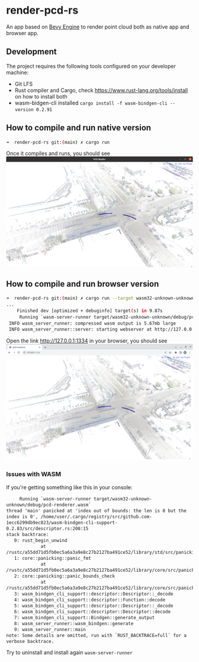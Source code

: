 render-pcd-rs
=======
An app based on [Bevy Engine](https://bevyengine.org/) to render point cloud both as native app and browser app.

## Development
The project requires the following tools configured on your developer machine:
- Git LFS
- Rust compiler and Cargo, check https://www.rust-lang.org/tools/install on how to install both
- wasm-bidgen-cli installed `cargo install -f wasm-bindgen-cli --version 0.2.91`

## How to compile and run native version
```bash
➜  render-pcd-rs git:(main) ✗ cargo run
```
Once it compiles and runs, you should see 
![run_native.png](doc/run_native.png)

## How to compile and run browser version
```bash
➜  render-pcd-rs git:(main) ✗ cargo run --target wasm32-unknown-unknown
...
    Finished dev [optimized + debuginfo] target(s) in 9.87s
     Running `wasm-server-runner target/wasm32-unknown-unknown/debug/pcd-renderer.wasm`
 INFO wasm_server_runner: compressed wasm output is 5.67mb large
 INFO wasm_server_runner::server: starting webserver at http://127.0.0.1:1334
```
Open the link http://127.0.0.1:1334 in your browser, you should see
![run_browser.png](doc/run_browser.png)

### Issues with WASM
If you're getting something like this in your console:
```
     Running `wasm-server-runner target/wasm32-unknown-unknown/debug/pcd-renderer.wasm`
thread 'main' panicked at 'index out of bounds: the len is 0 but the index is 0', /home/user/.cargo/registry/src/github.com-1ecc6299db9ec823/wasm-bindgen-cli-support-0.2.83/src/descriptor.rs:208:15
stack backtrace:
   0: rust_begin_unwind
             at /rustc/a55dd71d5fb0ec5a6a3a9e8c27b2127ba491ce52/library/std/src/panicking.rs:584:5
   1: core::panicking::panic_fmt
             at /rustc/a55dd71d5fb0ec5a6a3a9e8c27b2127ba491ce52/library/core/src/panicking.rs:142:14
   2: core::panicking::panic_bounds_check
             at /rustc/a55dd71d5fb0ec5a6a3a9e8c27b2127ba491ce52/library/core/src/panicking.rs:84:5
   3: wasm_bindgen_cli_support::descriptor::Descriptor::_decode
   4: wasm_bindgen_cli_support::descriptor::Function::decode
   5: wasm_bindgen_cli_support::descriptor::Descriptor::_decode
   6: wasm_bindgen_cli_support::descriptor::Descriptor::decode
   7: wasm_bindgen_cli_support::Bindgen::generate_output
   8: wasm_server_runner::wasm_bindgen::generate
   9: wasm_server_runner::main
note: Some details are omitted, run with `RUST_BACKTRACE=full` for a verbose backtrace.
```
Try to uninstall and install again `wasm-server-runner`